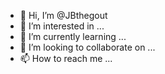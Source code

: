 - 👋 Hi, I’m @JBthegout
- 👀 I’m interested in ...
- 🌱 I’m currently learning ...
- 💞️ I’m looking to collaborate on ...
- 📫 How to reach me ...

<!---
JBthegout/JBthegout is a ✨ special ✨ repository because its `README.md` (this file) appears on your GitHub profile.
You can click the Preview link to take a look at your changes.
--->
